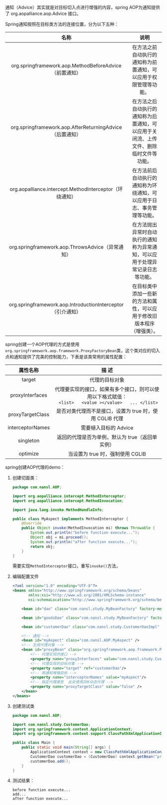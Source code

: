 通知（Advice）其实就是对目标切入点进行增强的内容，spring AOP为通知提供了 org.aopalliance.aop.Advice 接口。



Spring通知按照在目标类方法的连接位置，分为以下五种：

|                            名称                             |                             说明                             |
| :---------------------------------------------------------: | :----------------------------------------------------------: |
|   org.springframework.aop.MethodBeforeAdvice（前置通知）    | 在方法之前自动执行的通知称为前置通知，可以应用于权限管理等功能。 |
|  org.springframework.aop.AfterReturningAdvice（后置通知）   | 在方法之后自动执行的通知称为后置通知，可以应用于关闭流、上传文件、删除临时文件等功能。 |
|   org.aopalliance.intercept.MethodInterceptor（环绕通知）   | 在方法前后自动执行的通知称为环绕通知，可以应用于日志、事务管理等功能。 |
|      org.springframework.aop.ThrowsAdvice（异常通知）       | 在方法抛出异常时自动执行的通知称为异常通知，可以应用于处理异常记录日志等功能。 |
| org.springframework.aop.IntroductionInterceptor（引介通知） | 在目标类中添加一些新的方法和属性，可以应用于修改旧版本程序（增强类）。 |

spring创建一个AOP代理的方式是使用`org.springframework.aop.framework.ProxyFactoryBean`类，这个类对应的切入点和通知提供了完美的控制能力，下表是该类常用的属性配置：

|     属性名称     |                            描 述                             |
| :--------------: | :----------------------------------------------------------: |
|      target      |                        代理的目标对象                        |
| proxyInterfaces  | 代理要实现的接口，如果有多个接口，则可以使用以下格式赋值：<br />` <list>   <value ></value>   ... </list>` |
| proxyTargetClass |   是否对类代理而不是接口，设置为 true 时，使用 CGLIB 代理    |
| interceptorNames |                    需要植入目标的 Advice                     |
|    singleton     |       返回的代理是否为单例，默认为 true（返回单实例）        |
|     optimize     |               当设置为 true 时，强制使用 CGLIB               |

spring创建AOP代理的demo：

1. 创建切面类：

   ```java
   package com.nansl.AOP;
   
   import org.aopalliance.intercept.MethodInterceptor;
   import org.aopalliance.intercept.MethodInvocation;
   
   import java.lang.invoke.MethodHandleInfo;
   
   public class MyAspect implements MethodInterceptor {
       @Override
       public Object invoke(MethodInvocation mi) throws Throwable {
           System.out.println("before function execute...");
           Object obj = mi.proceed();
           System.out.println("after function execute...");
           return obj;
       }
   }
   
   ```

   需要实现`MethodInterceptor`接口，重写`invoke()`方法，

2. 编辑配置文件

   ```xml
   <?xml version="1.0" encoding="UTF-8"?>
   <beans xmlns="http://www.springframework.org/schema/beans"
          xmlns:xsi="http://www.w3.org/2001/XMLSchema-instance"
          xsi:schemaLocation="http://www.springframework.org/schema/beans http://www.springframework.org/schema/beans/spring-beans.xsd">
   
       <bean id="dao" class="com.nansl.study.MyBeanFactory" factory-method="getBean"/>
   
       <bean id="goodsDao" class="com.nansl.study.MyBeanFactory" factory-method="getGoodsDao" />
   
       <bean id="customerDao" class="com.nansl.study.CustomerDaoImpl" />
   
       <!-- 通知 -->
       <bean id="myAspect" class="com.nansl.AOP.MyAspect" />
       <!-- 生成代理对象 -->
       <bean id="proxyBean" class="org.springframework.aop.framework.ProxyFactoryBean">
           <!-- 代理实现的接口 -->
           <property name="proxyInterfaces" value="com.nansl.study.CustomerDao" />
           <!-- 代理实现的目标对象 -->
           <property name="target" ref="customerDao"/>
           <!-- 用通知增强目标 -->
           <property name="interceptorNames" value="myAspect"/>
           <!-- 指定代理类型  此处使用JDK动态代理 -->
           <property name="proxyTargetClass" value="false" />
       </bean>
   </beans>
   ```

3. 创建测试类

   ```java
   package com.nansl.AOP;
   
   import com.nansl.study.CustomerDao;
   import org.springframework.context.ApplicationContext;
   import org.springframework.context.support.ClassPathXmlApplicationContext;
   
   public class Main {
       public static void main(String[] args) {
           ApplicationContext context = new ClassPathXmlApplicationContext("spring-config.xml");
           CustomerDao customerDao = (CustomerDao) context.getBean("proxyBean");
           customerDao.add();
       }
   }
   
   ```

4. 测试结果：

   ```
   before function execute...
   add...
   after function execute...
   ```

   

